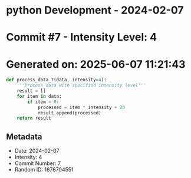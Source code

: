 ﻿# python Development - 2024-02-07
# Commit #7 - Intensity Level: 4
# Generated on: 2025-06-07 11:21:43
```python
def process_data_7(data, intensity=4):
    '''Process data with specified intensity level'''
    result = []
    for item in data:
        if item > 0:
            processed = item * intensity + 20
            result.append(processed)
    return result
```
## Metadata
- Date: 2024-02-07
- Intensity: 4
- Commit Number: 7
- Random ID: 1676704551
